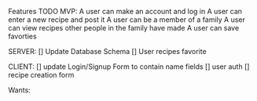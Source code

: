 Features TODO
MVP:
  A user can make an account and log in
  A user can enter a new recipe and post it
  A user can be a member of a family
  A user can view recipes other people in the family have made
  A user can save favorties

  SERVER:
    [] Update Database Schema
    [] User recipes favorite

  CLIENT:
    [] update Login/Signup Form to contain name fields
    [] user auth
    [] recipe creation form

Wants:



